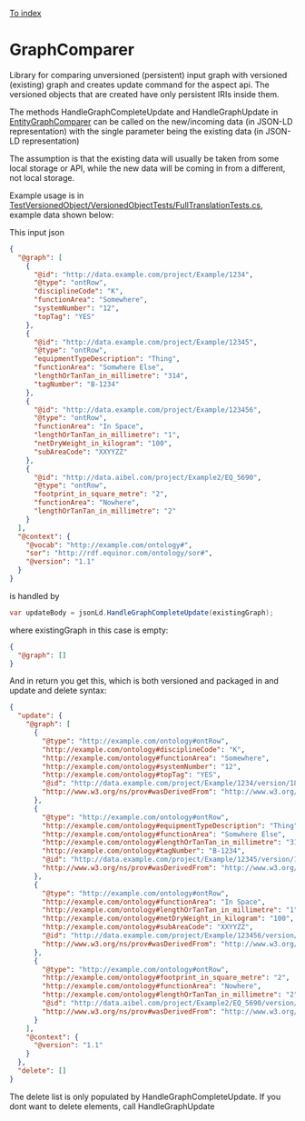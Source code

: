 ﻿[To index](/README.md)

# GraphComparer
Library for comparing unversioned (persistent) input graph with versioned (existing) graph and creates update command for the aspect api.
The versioned objects that are created have only persistent IRIs inside them.

The methods HandleGraphCompleteUpdate and HandleGraphUpdate in [EntityGraphComparer](/VersionedObject/EntityGraphComparer.cs) can be called on the new/incoming data (in JSON-LD representation) with the single parameter being the existing data (in JSON-LD representation)

The assumption is that the existing data will usually be taken from some local storage or API, while the new data will be coming in from a different, not local storage.

Example usage is in [TestVersionedObject/VersionedObjectTests/FullTranslationTests.cs](TestVersionedObject/VersionedObjectTests/FullTranslationTests.cs), example data shown below:

This input json

```json
{
  "@graph": [
    {
      "@id": "http://data.example.com/project/Example/1234",
      "@type": "ontRow",
      "disciplineCode": "K",
      "functionArea": "Somewhere",
      "systemNumber": "12",
      "topTag": "YES"
    },
    {
      "@id": "http://data.example.com/project/Example/12345",
      "@type": "ontRow",
      "equipmentTypeDescription": "Thing",
      "functionArea": "Somwhere Else",
      "lengthOrTanTan_in_millimetre": "314",
      "tagNumber": "B-1234"
    },
    {
      "@id": "http://data.example.com/project/Example/123456",
      "@type": "ontRow",
      "functionArea": "In Space",
      "lengthOrTanTan_in_millimetre": "1",
      "netDryWeight_in_kilogram": "100",
      "subAreaCode": "XXYYZZ"
    },
    {
      "@id": "http://data.aibel.com/project/Example2/EQ_5690",
      "@type": "ontRow",
      "footprint_in_square_metre": "2",
      "functionArea": "Nowhere",
      "lengthOrTanTan_in_millimetre": "2"
    }
  ],
  "@context": {
    "@vocab": "http://example.com/ontology#",
    "sor": "http://rdf.equinor.com/ontology/sor#",
    "@version": "1.1"
  }
}
```

is handled by 
```c#
var updateBody = jsonLd.HandleGraphCompleteUpdate(existingGraph);
```
where existingGraph in this case is empty:

```json
{
  "@graph": []
}
```


And in return you get this, which is both versioned and packaged in and update and delete syntax:

```json
{
  "update": {
    "@graph": [
      {
        "@type": "http://example.com/ontology#ontRow",
        "http://example.com/ontology#disciplineCode": "K",
        "http://example.com/ontology#functionArea": "Somewhere",
        "http://example.com/ontology#systemNumber": "12",
        "http://example.com/ontology#topTag": "YES",
        "@id": "http://data.example.com/project/Example/1234/version/182149653431496461/1657618156",
        "http://www.w3.org/ns/prov#wasDerivedFrom": "http://www.w3.org/1999/02/22-rdf-syntax-ns#nil"
      },
      {
        "@type": "http://example.com/ontology#ontRow",
        "http://example.com/ontology#equipmentTypeDescription": "Thing",
        "http://example.com/ontology#functionArea": "Somwhere Else",
        "http://example.com/ontology#lengthOrTanTan_in_millimetre": "314",
        "http://example.com/ontology#tagNumber": "B-1234",
        "@id": "http://data.example.com/project/Example/12345/version/14089251491563981210/1657618156",
        "http://www.w3.org/ns/prov#wasDerivedFrom": "http://www.w3.org/1999/02/22-rdf-syntax-ns#nil"
      },
      {
        "@type": "http://example.com/ontology#ontRow",
        "http://example.com/ontology#functionArea": "In Space",
        "http://example.com/ontology#lengthOrTanTan_in_millimetre": "1",
        "http://example.com/ontology#netDryWeight_in_kilogram": "100",
        "http://example.com/ontology#subAreaCode": "XXYYZZ",
        "@id": "http://data.example.com/project/Example/123456/version/832241417010910130240/1657618156",
        "http://www.w3.org/ns/prov#wasDerivedFrom": "http://www.w3.org/1999/02/22-rdf-syntax-ns#nil"
      },
      {
        "@type": "http://example.com/ontology#ontRow",
        "http://example.com/ontology#footprint_in_square_metre": "2",
        "http://example.com/ontology#functionArea": "Nowhere",
        "http://example.com/ontology#lengthOrTanTan_in_millimetre": "2",
        "@id": "http://data.aibel.com/project/Example2/EQ_5690/version/20116124611320116621636/1657618156",
        "http://www.w3.org/ns/prov#wasDerivedFrom": "http://www.w3.org/1999/02/22-rdf-syntax-ns#nil"
      }
    ],
    "@context": {
      "@version": "1.1"
    }
  },
  "delete": []
}
```

The delete list is only populated by HandleGraphCompleteUpdate. If you dont want to delete elements, call HandleGraphUpdate
